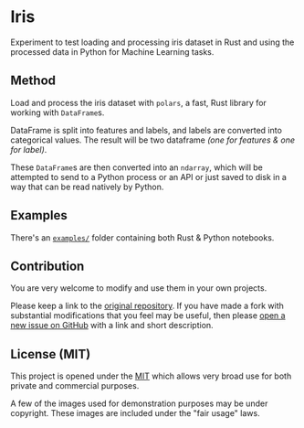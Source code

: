 <!--
 Copyright (c) 2022 Victor I. Afolabi

 This software is released under the MIT License.
 https://opensource.org/licenses/MIT
-->

# Iris

Experiment to test loading and processing iris dataset in Rust and using the
processed data in Python for Machine Learning tasks.

## Method

Load and process the  iris dataset with `polars`, a fast, Rust library for
working with `DataFrame`s.

DataFrame is split into features and labels, and labels are converted into
categorical values. The result will be two dataframe *(one for features & one
for label)*.

These `DataFrame`s are then converted into an `ndarray`, which will be attempted
to send to a Python process or an API or just saved to disk in a way that can be
read natively by Python.

## Examples

There's an [`examples/`] folder containing both Rust & Python notebooks.

[`examples/`]: ./examples/

## Contribution

You are very welcome to modify and use them in your own projects.

Please keep a link to the [original repository]. If you have made a fork with
substantial modifications that you feel may be useful, then please [open a new
issue on GitHub][issues] with a link and short description.

## License (MIT)

This project is opened under the [MIT][license] which allows very
broad use for both private and commercial purposes.

A few of the images used for demonstration purposes may be under copyright.
These images are included under the "fair usage" laws.

[original repository]: https://github.com/victor-iyi/iris
[issues]: https://github.com/victor-iyi/iris/issues
[license]: ./LICENSE
